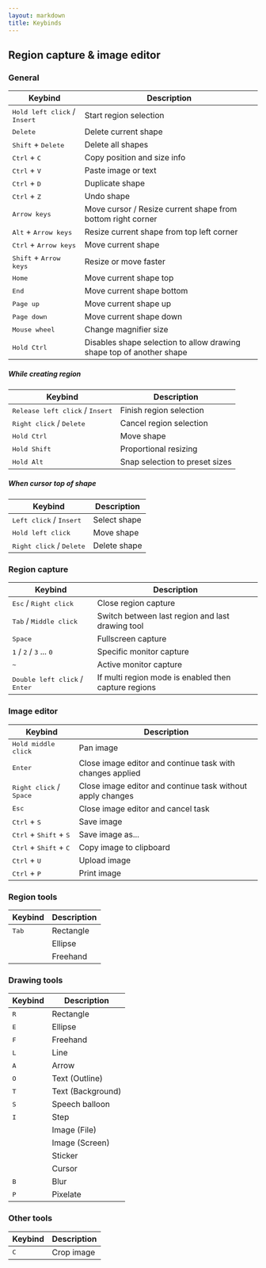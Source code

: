 ```yaml
---
layout: markdown
title: Keybinds
---
```


## Region capture & image editor

### General

| Keybind | Description |
| --- | --- |
| <kbd>Hold left click</kbd> / <kbd>Insert</kbd> | Start region selection |
| <kbd>Delete</kbd> | Delete current shape |
| <kbd>Shift</kbd> + <kbd>Delete</kbd> | Delete all shapes |
| <kbd>Ctrl</kbd> + <kbd>C</kbd> | Copy position and size info |
| <kbd>Ctrl</kbd> + <kbd>V</kbd> | Paste image or text |
| <kbd>Ctrl</kbd> + <kbd>D</kbd> | Duplicate shape |
| <kbd>Ctrl</kbd> + <kbd>Z</kbd> | Undo shape |
| <kbd>Arrow keys</kbd> | Move cursor / Resize current shape from bottom right corner |
| <kbd>Alt</kbd> + <kbd>Arrow keys</kbd> | Resize current shape from top left corner |
| <kbd>Ctrl</kbd> + <kbd>Arrow keys</kbd> | Move current shape |
| <kbd>Shift</kbd> + <kbd>Arrow keys</kbd> | Resize or move faster |
| <kbd>Home</kbd> | Move current shape top |
| <kbd>End</kbd> | Move current shape bottom |
| <kbd>Page up</kbd> | Move current shape up |
| <kbd>Page down</kbd> | Move current shape down |
| <kbd>Mouse wheel</kbd> | Change magnifier size |
| <kbd>Hold Ctrl</kbd> | Disables shape selection to allow drawing shape top of another shape |

##### While creating region

| Keybind | Description |
| --- | --- |
| <kbd>Release left click</kbd> / <kbd>Insert</kbd> | Finish region selection |
| <kbd>Right click</kbd> / <kbd>Delete</kbd> | Cancel region selection |
| <kbd>Hold Ctrl</kbd> | Move shape |
| <kbd>Hold Shift</kbd> | Proportional resizing |
| <kbd>Hold Alt</kbd> | Snap selection to preset sizes |

##### When cursor top of shape

| Keybind | Description |
| --- | --- |
| <kbd>Left click</kbd> / <kbd>Insert</kbd> | Select shape |
| <kbd>Hold left click</kbd> | Move shape |
| <kbd>Right click</kbd> / <kbd>Delete</kbd> | Delete shape |

### Region capture

| Keybind | Description |
| --- | --- |
| <kbd>Esc</kbd> / <kbd>Right click</kbd> | Close region capture |
| <kbd>Tab</kbd> / <kbd>Middle click</kbd> | Switch between last region and last drawing tool |
| <kbd>Space</kbd> | Fullscreen capture |
| <kbd>1</kbd> / <kbd>2</kbd> / <kbd>3</kbd> ... <kbd>0</kbd> | Specific monitor capture |
| <kbd>~</kbd> | Active monitor capture |
| <kbd>Double left click</kbd> / <kbd>Enter</kbd> | If multi region mode is enabled then capture regions |

### Image editor

| Keybind | Description |
| --- | --- |
| <kbd>Hold middle click</kbd> | Pan image |
| <kbd>Enter</kbd> | Close image editor and continue task with changes applied |
| <kbd>Right click</kbd> / <kbd>Space</kbd> | Close image editor and continue task without apply changes |
| <kbd>Esc</kbd> | Close image editor and cancel task |
| <kbd>Ctrl</kbd> + <kbd>S</kbd> | Save image |
| <kbd>Ctrl</kbd> + <kbd>Shift</kbd> + <kbd>S</kbd> | Save image as... |
| <kbd>Ctrl</kbd> + <kbd>Shift</kbd> + <kbd>C</kbd> | Copy image to clipboard |
| <kbd>Ctrl</kbd> + <kbd>U</kbd> | Upload image |
| <kbd>Ctrl</kbd> + <kbd>P</kbd> | Print image |

### Region tools

| Keybind | Description |
| --- | --- |
| <kbd>Tab</kbd> | Rectangle |
| | Ellipse |
| | Freehand |

### Drawing tools

| Keybind | Description |
| --- | --- |
| <kbd>R</kbd> | Rectangle |
| <kbd>E</kbd> | Ellipse |
| <kbd>F</kbd> | Freehand |
| <kbd>L</kbd> | Line |
| <kbd>A</kbd> | Arrow |
| <kbd>O</kbd> | Text (Outline) |
| <kbd>T</kbd> | Text (Background) |
| <kbd>S</kbd> | Speech balloon |
| <kbd>I</kbd> | Step |
| | Image (File) |
| | Image (Screen) |
| | Sticker |
| | Cursor |
| <kbd>B</kbd> | Blur |
| <kbd>P</kbd> | Pixelate |

### Other tools

| Keybind | Description |
| --- | --- |
| <kbd>C</kbd> | Crop image |